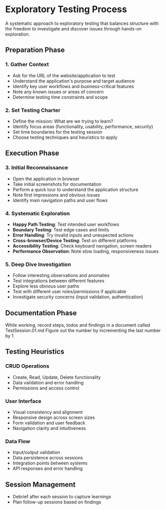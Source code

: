 # Exploratory Testing Process

A systematic approach to exploratory testing that balances structure with the freedom to investigate and discover issues through hands-on exploration.

## Preparation Phase

### 1. Gather Context
- Ask for the URL of the website/application to test
- Understand the application's purpose and target audience
- Identify key user workflows and business-critical features
- Note any known issues or areas of concern
- Determine testing time constraints and scope

### 2. Set Testing Charter
- Define the mission: What are we trying to learn?
- Identify focus areas (functionality, usability, performance, security)
- Set time boundaries for the testing session
- Choose testing techniques and heuristics to apply

## Execution Phase

### 3. Initial Reconnaissance
- Open the application in browser
- Take initial screenshots for documentation
- Perform a quick tour to understand the application structure
- Note first impressions and obvious issues
- Identify main navigation paths and user flows

### 4. Systematic Exploration
- **Happy Path Testing**: Test intended user workflows
- **Boundary Testing**: Test edge cases and limits
- **Error Handling**: Try invalid inputs and unexpected actions
- **Cross-browser/Device Testing**: Test on different platforms
- **Accessibility Testing**: Check keyboard navigation, screen readers
- **Performance Observation**: Note slow loading, responsiveness issues

### 5. Deep Dive Investigation
- Follow interesting observations and anomalies
- Test integrations between different features
- Explore less obvious user paths
- Test with different user roles/permissions if applicable
- Investigate security concerns (input validation, authentication)

## Documentation Phase

While working, record steps, todos and findings in a document called
TestSession.01.md
Figure out the number by incrementing the last number by 1

## Testing Heuristics

### CRUD Operations
- Create, Read, Update, Delete functionality
- Data validation and error handling
- Permissions and access control

### User Interface
- Visual consistency and alignment
- Responsive design across screen sizes
- Form validation and user feedback
- Navigation clarity and intuitiveness

### Data Flow
- Input/output validation
- Data persistence across sessions
- Integration points between systems
- API responses and error handling

## Session Management

- Debrief after each session to capture learnings
- Plan follow-up sessions based on findings
